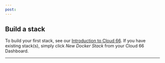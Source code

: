 ```yaml
---
post: 
---
```


## Build a stack

To build your first stack, see our [Introduction to Cloud 66](/introduction-to-cloud-66/introduction-to-cloud-66). If you have existing stack(s), simply click _New Docker Stack_ from your Cloud 66 Dashboard.

* * *

